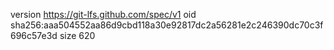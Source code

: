 version https://git-lfs.github.com/spec/v1
oid sha256:aaa504552aa86d9cbd118a30e92817dc2a56281e2c246390dc70c3f696c57e3d
size 620
